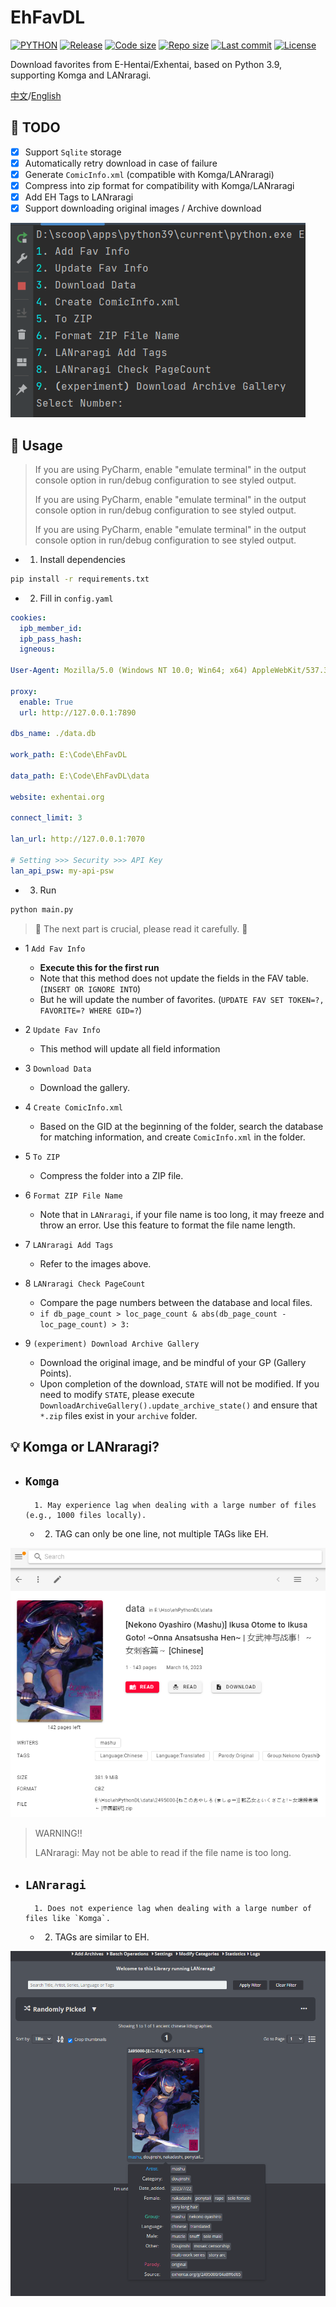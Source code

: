 # EhFavDL

[![PYTHON](https://img.shields.io/badge/Python-3.9-orange.svg)](https://www.python.org/)
[![Release](https://img.shields.io/github/v/release/eezd/EhFavDL)](https://github.com/eezd/EhFavDL/releases)
[![Code size](https://img.shields.io/github/languages/code-size/eezd/EhFavDL?color=blueviolet)](https://github.com/eezd/EhFavDL)
[![Repo size](https://img.shields.io/github/repo-size/eezd/EhFavDL?color=eb56fd)](https://github.com/eezd/EhFavDL)
[![Last commit](https://img.shields.io/github/last-commit/eezd/EhFavDL/main)](https://github.com/eezd/EhFavDL/commits/main)
[![License](https://img.shields.io/badge/license-MIT-yellowgreen.svg)](LICENSE)

Download favorites from E-Hentai/Exhentai, based on Python 3.9, supporting Komga and LANraragi.

[中文](README.md)/[English](README-EN.md)

## 📌 TODO

- [x] Support `Sqlite` storage
- [x] Automatically retry download in case of failure
- [x] Generate `ComicInfo.xml` (compatible with Komga/LANraragi)
- [x] Compress into zip format for compatibility with Komga/LANraragi
- [x] Add EH Tags to LANraragi
- [x] Support downloading original images / Archive download

![img-main](img-main.png)

## 🔨 Usage

> If you are using PyCharm, enable "emulate terminal" in the output console option in run/debug configuration to see
> styled output.
>
> If you are using PyCharm, enable "emulate terminal" in the output console option in run/debug configuration to see
> styled output.
>
> If you are using PyCharm, enable "emulate terminal" in the output console option in run/debug configuration to see
> styled output.

-
    1. Install dependencies

```bash
pip install -r requirements.txt
```

-
    2. Fill in `config.yaml`

```yaml
cookies:
  ipb_member_id:
  ipb_pass_hash:
  igneous:

User-Agent: Mozilla/5.0 (Windows NT 10.0; Win64; x64) AppleWebKit/537.36 (KHTML, like Gecko) Chrome/112.0.0.0 Safari/537.36

proxy:
  enable: True
  url: http://127.0.0.1:7890

dbs_name: ./data.db

work_path: E:\Code\EhFavDL

data_path: E:\Code\EhFavDL\data

website: exhentai.org

connect_limit: 3

lan_url: http://127.0.0.1:7070

# Setting >>> Security >>> API Key
lan_api_psw: my-api-psw
```

-
    3. Run

```bash
python main.py
```

> 🔧 The next part is crucial, please read it carefully. 🔧

- 1 `Add Fav Info`
    - **Execute this for the first run**
    - Note that this method does not update the fields in the FAV table.(`INSERT OR IGNORE INTO`)
    - But he will update the number of favorites. (`UPDATE FAV SET TOKEN=?, FAVORITE=? WHERE GID=?`)

- 2 `Update Fav Info`
    - This method will update all field information

- 3 `Download Data`
    - Download the gallery.
- 4 `Create ComicInfo.xml`
    - Based on the GID at the beginning of the folder, search the database for matching information, and
      create `ComicInfo.xml` in the folder.
- 5 `To ZIP`
    - Compress the folder into a ZIP file.
- 6 `Format ZIP File Name`
    - Note that in `LANraragi`, if your file name is too long, it may freeze and throw an error. Use this feature to
      format the file name length.
- 7 `LANraragi Add Tags`
    - Refer to the images above.
- 8 `LANraragi Check PageCount`
    - Compare the page numbers between the database and local files.
    - `if db_page_count > loc_page_count & abs(db_page_count - loc_page_count) > 3:`
- 9 `(experiment) Download Archive Gallery`
    - Download the original image, and be mindful of your GP (Gallery Points).
    - Upon completion of the download, `STATE` will not be modified. If you need to modify `STATE`, please
      execute `DownloadArchiveGallery().update_archive_state()` and ensure that `*.zip` files exist in your `archive`
      folder.

## 💡 Komga or LANraragi?

- `Komga`
  -
        1. May experience lag when dealing with a large number of files (e.g., 1000 files locally).
    -
        2. TAG can only be one line, not multiple TAGs like EH.

![img-Komga](img-Komga.png)

> WARNING!!
>
> LANraragi: May not be able to read if the file name is too long.

- `LANraragi`
  -
        1. Does not experience lag when dealing with a large number of files like `Komga`.
    -
        2. TAGs are similar to EH.

![img-LANraragi](img-LANraragi.png)
